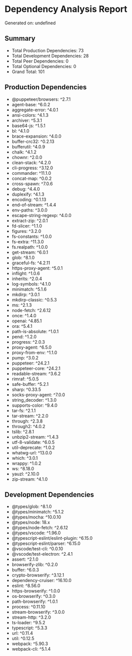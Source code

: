 # Dependency Analysis Report
Generated on: undefined

## Summary
- Total Production Dependencies: 73
- Total Development Dependencies: 28
- Total Peer Dependencies: 0
- Total Optional Dependencies: 0
- Grand Total: 101

## Production Dependencies
- @puppeteer/browsers: ^2.7.1
- agent-base: ^6.0.2
- aggregate-error: ^4.0.1
- ansi-colors: ^4.1.3
- archiver: ^5.3.1
- base64-js: ^1.5.1
- bl: ^4.1.0
- brace-expansion: ^4.0.0
- buffer-crc32: ^0.2.13
- bufferutil: ^4.0.9
- chalk: ^4.1.2
- chownr: ^2.0.0
- clean-stack: ^4.2.0
- cli-progress: ^3.12.0
- commander: ^11.1.0
- concat-map: ^0.0.2
- cross-spawn: ^7.0.6
- debug: ^4.4.0
- duplexify: ^4.1.3
- encoding: ^0.1.13
- end-of-stream: ^1.4.4
- env-paths: ^3.0.0
- escape-string-regexp: ^4.0.0
- extract-zip: ^2.0.1
- fd-slicer: ^1.1.0
- figures: ^3.2.0
- fs-constants: ^1.0.0
- fs-extra: ^11.3.0
- fs.realpath: ^1.0.0
- get-stream: ^6.0.1
- glob: ^8.1.0
- graceful-fs: ^4.2.11
- https-proxy-agent: ^5.0.1
- inflight: ^1.0.6
- inherits: ^2.0.4
- log-symbols: ^4.1.0
- minimatch: ^5.1.6
- mkdirp: ^3.0.1
- mkdirp-classic: ^0.5.3
- ms: ^2.1.3
- node-fetch: ^2.6.12
- once: ^1.4.0
- openai: ^4.85.1
- ora: ^5.4.1
- path-is-absolute: ^1.0.1
- pend: ^1.2.0
- progress: ^2.0.3
- proxy-agent: ^6.5.0
- proxy-from-env: ^1.1.0
- pump: ^3.0.2
- puppeteer: ^24.2.1
- puppeteer-core: ^24.2.1
- readable-stream: ^3.6.2
- rimraf: ^5.0.5
- safe-buffer: ^5.2.1
- sharp: ^0.33.5
- socks-proxy-agent: ^7.0.0
- string_decoder: ^1.3.0
- supports-color: ^9.4.0
- tar-fs: ^2.1.1
- tar-stream: ^2.2.0
- through: ^2.3.8
- through2: ^4.0.2
- tslib: ^2.8.1
- unbzip2-stream: ^1.4.3
- utf-8-validate: ^6.0.5
- util-deprecate: ^1.0.2
- whatwg-url: ^13.0.0
- which: ^3.0.1
- wrappy: ^1.0.2
- ws: ^8.18.0
- yauzl: ^2.10.0
- zip-stream: ^4.1.0

## Development Dependencies
- @types/glob: ^8.1.0
- @types/minimatch: ^5.1.2
- @types/mocha: ^10.0.10
- @types/node: 18.x
- @types/node-fetch: ^2.6.12
- @types/vscode: ^1.96.0
- @typescript-eslint/eslint-plugin: ^6.15.0
- @typescript-eslint/parser: ^6.15.0
- @vscode/test-cli: ^0.0.10
- @vscode/test-electron: ^2.4.1
- assert: ^2.1.0
- browserify-zlib: ^0.2.0
- buffer: ^6.0.3
- crypto-browserify: ^3.12.1
- dependency-cruiser: ^16.10.0
- eslint: ^8.56.0
- https-browserify: ^1.0.0
- os-browserify: ^0.3.0
- path-browserify: ^1.0.1
- process: ^0.11.10
- stream-browserify: ^3.0.0
- stream-http: ^3.2.0
- ts-loader: ^9.5.2
- typescript: ^5.3.3
- url: ^0.11.4
- util: ^0.12.5
- webpack: ^5.90.3
- webpack-cli: ^5.1.4




